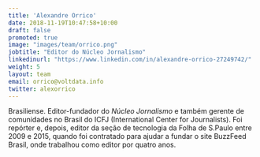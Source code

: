 ```yaml
---
title: 'Alexandre Orrico'
date: 2018-11-19T10:47:58+10:00
draft: false
promoted: true
image: "images/team/orrico.png"
jobtitle: "Editor do Núcleo Jornalismo"
linkedinurl: "https://www.linkedin.com/in/alexandre-orrico-27249742/"
weight: 5
layout: team
email: orrico@voltdata.info
twitter: alexorrico
---
```


Brasiliense. Editor-fundador do _Núcleo Jornalismo_ e também gerente de comunidades no Brasil do ICFJ (International Center for Journalists). Foi repórter e, depois, editor da seção de tecnologia da Folha de S.Paulo entre 2009 e 2015, quando foi contratado para ajudar a fundar o site BuzzFeed Brasil, onde trabalhou como editor por quatro anos.
